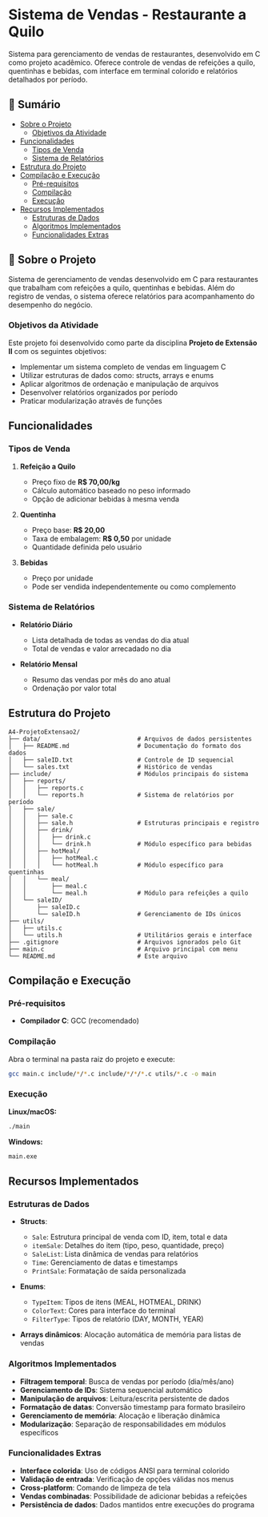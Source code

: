 # Sistema de Vendas - Restaurante a Quilo

Sistema para gerenciamento de vendas de restaurantes, desenvolvido em C como projeto acadêmico. Oferece controle de vendas de refeições a quilo, quentinhas e bebidas, com interface em terminal colorido e relatórios detalhados por período.

## 📑 Sumário

- [Sobre o Projeto](#-sobre-o-projeto)
  - [Objetivos da Atividade](#objetivos-da-atividade)
- [Funcionalidades](#funcionalidades)
  - [Tipos de Venda](#tipos-de-venda)
  - [Sistema de Relatórios](#sistema-de-relatórios)
- [Estrutura do Projeto](#estrutura-do-projeto)
- [Compilação e Execução](#compilação-e-execução)
  - [Pré-requisitos](#pré-requisitos)
  - [Compilação](#compilação)
  - [Execução](#execução)
- [Recursos Implementados](#recursos-implementados)
  - [Estruturas de Dados](#estruturas-de-dados)
  - [Algoritmos Implementados](#algoritmos-implementados)
  - [Funcionalidades Extras](#funcionalidades-extras)

## 🎯 Sobre o Projeto

Sistema de gerenciamento de vendas desenvolvido em C para restaurantes que trabalham com refeições a quilo, quentinhas e bebidas. Além do registro de vendas, o sistema oferece relatórios para acompanhamento do desempenho do negócio.

### Objetivos da Atividade

Este projeto foi desenvolvido como parte da disciplina **Projeto de Extensão II** com os seguintes objetivos:

- Implementar um sistema completo de vendas em linguagem C
- Utilizar estruturas de dados como: structs, arrays e enums
- Aplicar algoritmos de ordenação e manipulação de arquivos
- Desenvolver relatórios organizados por período
- Praticar modularização através de funções

## Funcionalidades

### Tipos de Venda

1. **Refeição a Quilo** 
   - Preço fixo de **R$ 70,00/kg**
   - Cálculo automático baseado no peso informado
   - Opção de adicionar bebidas à mesma venda

2. **Quentinha**
   - Preço base: **R$ 20,00** 
   - Taxa de embalagem: **R$ 0,50** por unidade
   - Quantidade definida pelo usuário

3. **Bebidas**
   - Preço por unidade
   - Pode ser vendida independentemente ou como complemento

### Sistema de Relatórios

- **Relatório Diário**
  - Lista detalhada de todas as vendas do dia atual
  - Total de vendas e valor arrecadado no dia
  
- **Relatório Mensal**
  - Resumo das vendas por mês do ano atual
  - Ordenação por valor total

## Estrutura do Projeto

```
A4-ProjetoExtensao2/
├── data/                           # Arquivos de dados persistentes
│   ├── README.md                   # Documentação do formato dos dados
│   ├── saleID.txt                  # Controle de ID sequencial
│   └── sales.txt                   # Histórico de vendas
├── include/                        # Módulos principais do sistema
│   ├── reports/
│   │   ├── reports.c
│   │   └── reports.h               # Sistema de relatórios por período
│   ├── sale/
│   │   ├── sale.c
│   │   ├── sale.h                  # Estruturas principais e registro
│   │   ├── drink/
│   │   │   ├── drink.c
│   │   │   └── drink.h             # Módulo específico para bebidas
│   │   ├── hotMeal/
│   │   │   ├── hotMeal.c
│   │   │   └── hotMeal.h           # Módulo específico para quentinhas
│   │   └── meal/
│   │       ├── meal.c
│   │       └── meal.h              # Módulo para refeições a quilo
│   └── saleID/
│       ├── saleID.c
│       └── saleID.h                # Gerenciamento de IDs únicos
├── utils/
│   ├── utils.c
│   └── utils.h                     # Utilitários gerais e interface
├── .gitignore                      # Arquivos ignorados pelo Git
├── main.c                          # Arquivo principal com menu
└── README.md                       # Este arquivo
```

## Compilação e Execução

### Pré-requisitos

- **Compilador C**: GCC (recomendado)

### Compilação

Abra o terminal na pasta raiz do projeto e execute:

```bash
gcc main.c include/*/*.c include/*/*/*.c utils/*.c -o main
```

### Execução

**Linux/macOS:**
```bash
./main
```

**Windows:**
```bash
main.exe
```

## Recursos Implementados

### Estruturas de Dados
- **Structs**: 
  - `Sale`: Estrutura principal de venda com ID, item, total e data
  - `itemSale`: Detalhes do item (tipo, peso, quantidade, preço)
  - `SaleList`: Lista dinâmica de vendas para relatórios
  - `Time`: Gerenciamento de datas e timestamps
  - `PrintSale`: Formatação de saída personalizada

- **Enums**: 
  - `TypeItem`: Tipos de itens (MEAL, HOTMEAL, DRINK)
  - `ColorText`: Cores para interface do terminal
  - `FilterType`: Tipos de relatório (DAY, MONTH, YEAR)

- **Arrays dinâmicos**: Alocação automática de memória para listas de vendas

### Algoritmos Implementados
- **Filtragem temporal**: Busca de vendas por período (dia/mês/ano)
- **Gerenciamento de IDs**: Sistema sequencial automático
- **Manipulação de arquivos**: Leitura/escrita persistente de dados
- **Formatação de datas**: Conversão timestamp para formato brasileiro
- **Gerenciamento de memória**: Alocação e liberação dinâmica
- **Modularização**: Separação de responsabilidades em módulos específicos

### Funcionalidades Extras
- **Interface colorida**: Uso de códigos ANSI para terminal colorido
- **Validação de entrada**: Verificação de opções válidas nos menus
- **Cross-platform**: Comando de limpeza de tela
- **Vendas combinadas**: Possibilidade de adicionar bebidas a refeições
- **Persistência de dados**: Dados mantidos entre execuções do programa

